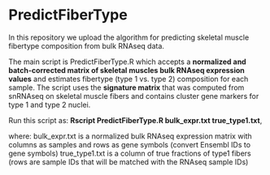 # PredictFiberType
In this repository we upload the algorithm for predicting skeletal muscle fibertype composition from bulk RNAseq data.

The main script is PredictFiberType.R which accepts a **normalized and batch-corrected matrix of skeletal muscles bulk RNAseq expression values** and estimates fibertype (type 1 vs. type 2) composition for each sample. The script uses the **signature matrix** that was computed from snRNAseq on skeletal muscle fibers and contains cluster gene markers for type 1 and type 2 nuclei.

Run this script as: **Rscript PredictFiberType.R bulk_expr.txt true_type1.txt**,

where:
bulk_expr.txt is a normalized bulk RNAseq expression matrix with columns as samples and rows as gene symbols (convert Ensembl IDs to gene symbols)
true_type1.txt is a column of true fractions of type1 fibers (rows are sample IDs that will be matched with the RNAseq sample IDs)
